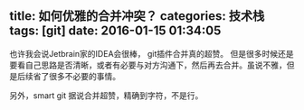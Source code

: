 title: 如何优雅的合并冲突？
categories: 技术栈
tags: [git]
date: 2016-01-15 01:34:05
---
也许我会说Jetbrain家的IDEA会很棒， git插件合并真的超赞。
但是很多时候还是要看自己思路是否清晰，或者有必要与对方沟通下，然后再去合并。虽说不雅，但是后续省了很多不必要的事情。

另外，smart git 据说合并超赞，精确到字符，不是行。
